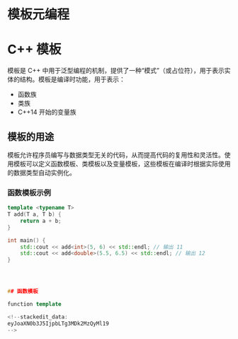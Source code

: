 # 模板元编程

# C++ 模板

模板是 C++ 中用于泛型编程的机制，提供了一种“模式”（或占位符），用于表示实体的结构。模板是编译时功能，用于表示：

- 函数族
- 类族
- C++14 开始的变量族

## 模板的用途

模板允许程序员编写与数据类型无关的代码，从而提高代码的复用性和灵活性。使用模板可以定义函数模板、类模板以及变量模板，这些模板在编译时根据实际使用的数据类型自动实例化。

### 函数模板示例

```cpp
template <typename T>
T add(T a, T b) {
    return a + b;
}

int main() {
    std::cout << add<int>(5, 6) << std::endl; // 输出 11
    std::cout << add<double>(5.5, 6.5) << std::endl; // 输出 12
}




## 函数模板

function template

<!--stackedit_data:
eyJoaXN0b3J5IjpbLTg3MDk2MzQyMl19
-->